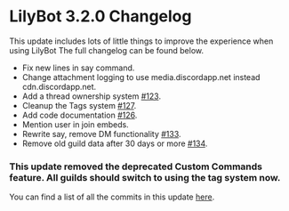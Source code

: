 # LilyBot 3.2.0 Changelog

This update includes lots of little things to improve the experience when using LilyBot
The full changelog can be found below.

* Fix new lines in say command.
* Change attachment logging to use media.discordapp.net instead cdn.discordapp.net.
* Add a thread ownership system [#123](https://github.com/IrisShaders/LilyBot/pull/123).
* Cleanup the Tags system [#127](https://github.com/IrisShaders/LilyBot/pull/127).
* Add code documentation [#126](https://github.com/IrisShaders/LilyBot/pull/126).
* Mention user in join embeds.
* Rewrite say, remove DM functionality [#133](https://github.com/IrisShaders/LilyBot/pull/133).
* Remove old guild data after 30 days or more [#134](https://github.com/IrisShaders/LilyBot/pull/134).

### This update removed the deprecated Custom Commands feature. All guilds should switch to using the tag system now.

You can find a list of all the commits in this update
[here](https://github.com/IrisShaders/LilyBot/compare/v3.1.1...v3.2.0).
